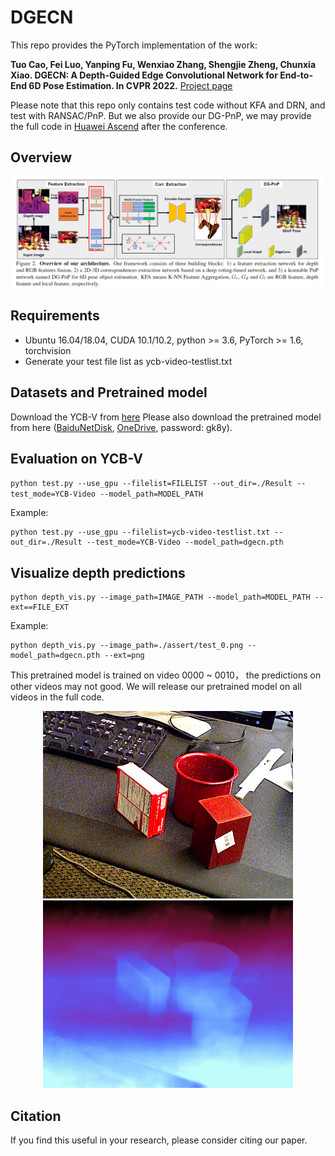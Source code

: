 # DGECN
This repo provides the PyTorch implementation of the work:

**Tuo Cao, Fei Luo, Yanping Fu, Wenxiao Zhang, Shengjie Zheng, Chunxia Xiao. DGECN: A Depth-Guided Edge Convolutional Network for End-to-End 6D Pose Estimation. In CVPR 2022.** [Project page](http://graphvision.whu.edu.cn/)

Please note that this repo only contains test code without KFA and DRN, and test with RANSAC/PnP. But we also provide our DG-PnP, we may provide the full code in [Huawei Ascend](https://gitee.com/ascend/modelzoo) after the conference.

## Overview
<p align="center">
<img src='pic/overview.png' width='800'>
<p>




## Requirements
* Ubuntu 16.04/18.04, CUDA 10.1/10.2, python >= 3.6, PyTorch >= 1.6, torchvision
* Generate your test file list as ycb-video-testlist.txt



## Datasets and Pretrained model
Download the YCB-V from [here](https://rse-lab.cs.washington.edu/projects/posecnn/)
Please also download the pretrained model from here ([BaiduNetDisk](https://pan.baidu.com/s/1q6ar8b-zXzX_Dn4jEIjugA), [OneDrive](https://1drv.ms/u/s!AiHxSa8u7WVsaRnkDzRcQZPnAi4?e=uVm0wF), password: gk8y).




## Evaluation on YCB-V
`python test.py --use_gpu --filelist=FILELIST --out_dir=./Result --test_mode=YCB-Video --model_path=MODEL_PATH`

Example:
```
python test.py --use_gpu --filelist=ycb-video-testlist.txt --out_dir=./Result --test_mode=YCB-Video --model_path=dgecn.pth
```



## Visualize depth predictions

```
python depth_vis.py --image_path=IMAGE_PATH --model_path=MODEL_PATH --ext==FILE_EXT
```

Example:

```
python depth_vis.py --image_path=./assert/test_0.png --model_path=dgecn.pth --ext=png
```

This pretrained model is trained on  video 0000 ~ 0010， the predictions on other videos may not good. We will release our pretrained model on all videos in the full code.
  
<p align="center">
    <img src="assert/test_0.png" width="400"/><img src="assert/test_0_disp.jpeg" width="400"/> 
</p>

## Citation

If you find this useful in your research, please consider citing our paper.

